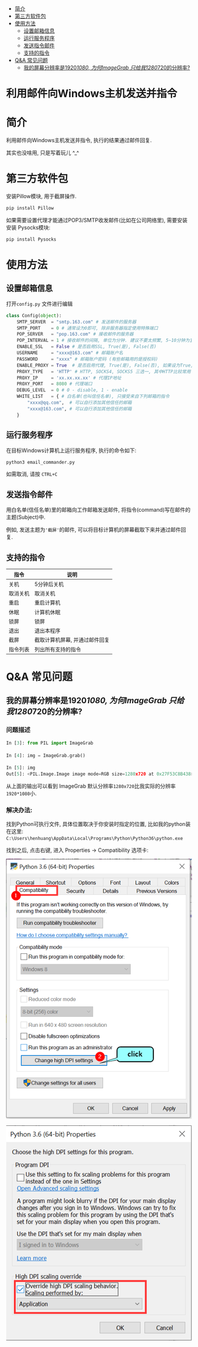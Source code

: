 <!-- TOC -->

- [简介](#简介)
- [第三方软件包](#第三方软件包)
- [使用方法](#使用方法)
    - [设置邮箱信息](#设置邮箱信息)
    - [运行服务程序](#运行服务程序)
    - [发送指令邮件](#发送指令邮件)
    - [支持的指令](#支持的指令)
- [Q&A 常见问题](#qa-常见问题)
    - [我的屏幕分辨率是1920*1080, 为何ImageGrab 只给我1280*720的分辨率?](#我的屏幕分辨率是19201080-为何imagegrab-只给我1280720的分辨率)

<!-- /TOC -->

利用邮件向Windows主机发送并指令
========

# 简介
利用邮件向Windows主机发送并指令, 执行的结果通过邮件回复.

其实也没啥用, 只是写着玩儿 ^_^

# 第三方软件包

安装Pillow模块, 用于截屏操作.
```bash
pip install Pillow
```

如果需要设置代理才能通过POP3/SMTP收发邮件(比如在公司网络里), 需要安装安装 Pysocks模块:
```bash
pip install Pysocks
```

# 使用方法

## 设置邮箱信息
打开`config.py` 文件进行编辑
``` python
class Config(object):
    SMTP_SERVER  = "smtp.163.com" # 发送邮件的服务器
    SMTP_PORT    = 0 # 通常设为0即可, 除非服务器指定使用特殊端口
    POP_SERVER   = "pop.163.com" # 接收邮件的服务器
    POP_INTERVAL = 1 # 接收邮件的间隔, 单位为分钟. 建议不要太频繁, 5~10分钟为宜.
    ENABLE_SSL   = False # 是否启用SSL, True(是), False(否)
    USERNAME     = "xxxx@163.com" # 邮箱账户名
    PASSWORD     = "xxxx" # 邮箱账户密码 (有些邮箱用的是授权码)
    ENABLE_PROXY = True  # 是否启用代理, True(是), False(否), 如果设为True, 需要配置下面三个参数
    PROXY_TYPE   = 'HTTP' # HTTP, SOCKS4, SOCKS5 三选一, 其中HTTP比较常用
    PROXY_IP     = 'xx.xx.xx.xx' # 代理IP地址
    PROXY_PORT   = 8080 # 代理端口
    DEBUG_LEVEL  = 0 # 0 - disable, 1 - enable
    WHITE_LIST   = { # 白名单(也叫信任名单), 只接受来自下列邮箱的指令
        "xxxx@qq.com",  # 可以自行添加其他信任的邮箱
        "xxxx@163.com", # 可以自行添加其他信任的邮箱
    }
```

## 运行服务程序
在目标Windows计算机上运行服务程序, 执行的命令如下:
```bash
python3 email_commander.py
```

如需取消, 请按 `CTRL+C`

## 发送指令邮件
用白名单(信任名单)里的邮箱向工作邮箱发送邮件, 将指令(command)写在邮件的主题(Subject)中.

例如, 发送主题为`'截屏'`的邮件, 可以将目标计算机的屏幕截取下来并通过邮件回复.

## 支持的指令

| 指令  | 说明|
| ---   | --- |
| 关机  |5分钟后关机|
| 取消关机|取消关机|
| 重启  |重启计算机|
| 休眠  |计算机休眠|
| 锁屏  |锁屏|
| 退出  |退出本程序|
| 截屏  |截取计算机屏幕, 并通过邮件回复|
| 指令列表 | 列出所有支持的指令 |

# Q&A 常见问题

## 我的屏幕分辨率是1920*1080, 为何ImageGrab 只给我1280*720的分辨率?

### 问题描述
```python
In [3]: from PIL import ImageGrab

In [4]: img = ImageGrab.grab()

In [5]: img
Out[5]: <PIL.Image.Image image mode=RGB size=1280x720 at 0x27F53C8B438>
```
从上面的输出可以看到 ImageGrab 默认分辨率`1280x720`比我实际的分辨率`1920*1080`小.

### 解决办法:

找到Python可执行文件, 具体位置取决于你安装时指定的位置, 比如我的python装在这里: `C:\Users\henhuang\AppData\Local\Programs\Python\Python36\python.exe`

找到之后, 点击右键, 进入 Properties -> Compatibility 选项卡:

![Compatibility](docs/setting_01.png
"Compatibility")

![Program DPI](docs/setting_02.png "Program DPI")